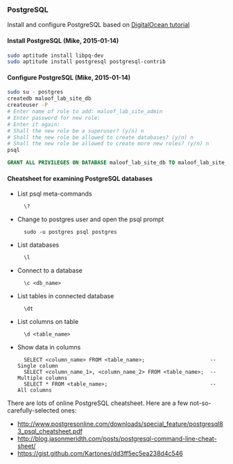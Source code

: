 ### PostgreSQL

Install and configure PostgreSQL based on [DigitalOcean tutorial](https://www.digitalocean.com/community/tutorials/how-to-install-and-configure-django-with-postgres-nginx-and-gunicorn)

#### Install PostgreSQL (Mike, 2015-01-14)

```sh
sudo aptitude install libpq-dev
sudo aptitude install postgresql postgresql-contrib
```

#### Configure PostgreSQL (Mike, 2015-01-14)

```sh
sudo su - postgres
createdb maloof_lab_site_db
createuser -P
# Enter name of role to add: maloof_lab_site_admin
# Enter password for new role: 
# Enter it again: 
# Shall the new role be a superuser? (y/n) n
# Shall the new role be allowed to create databases? (y/n) n
# Shall the new role be allowed to create more new roles? (y/n) n
psql
```

```sql
GRANT ALL PRIVILEGES ON DATABASE maloof_lab_site_db TO maloof_lab_site_admin;
```

#### Cheatsheet for examining PostgreSQL databases

- List psql meta-commands

        \?

- Change to postgres user and open the psql prompt

        sudo -u postgres psql postgres

- List databases

        \l

- Connect to a database

        \c <db_name>

- List tables in connected database

        \dt

- List columns on table

        \d <table_name>

- Show data in columns

        SELECT <column_name> FROM <table_name>;                     -- Single column
        SELECT <column_name_1>, <column_name_2> FROM <table_name>;  -- Multiple columns
        SELECT * FROM <table_name>;                                 -- All columns

There are lots of online PostgreSQL cheatsheet. Here are a few not-so-carefully-selected ones:

- http://www.postgresonline.com/downloads/special_feature/postgresql83_psql_cheatsheet.pdf
- http://blog.jasonmeridth.com/posts/postgresql-command-line-cheat-sheet/
- https://gist.github.com/Kartones/dd3ff5ec5ea238d4c546
